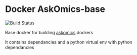 # Docker AskOmics-base

[![Build Status](https://travis-ci.org/askomics/docker-flaskomics-base.svg?branch=master)](https://travis-ci.org/askomics/docker-flaskomics-base)

Base docker for building [askomics](https://github.com/askomics/flaskomics) dockers


It contains dependancies and a python virtual env with python dependancies